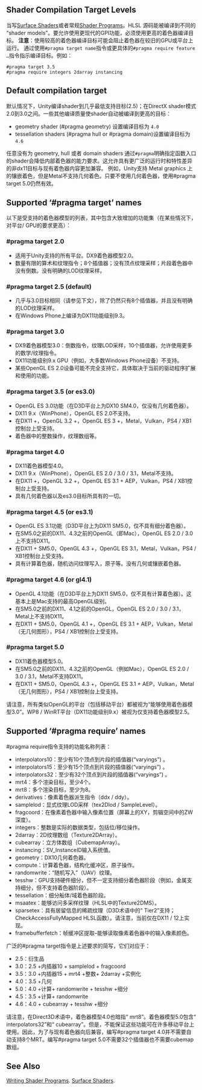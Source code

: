## Shader Compilation Target Levels
当写[Surface Shaders](../../WritingSurfaceShaders/README.md)或者常规[Shader Programs](../README.md)。HLSL 源码能被编译到不同的  “shader models”。要允许使用更现代的GPI功能，必须使用更高的着色器编译目标。
**注意**：使用较高的着色器编译目标可能会阻止着色器在较旧的GPU或平台上运行。
通过使用`#pragma target name`指令或更具体的`#pragma require feature …`指令指示编译目标。例如：
```
#pragma target 3.5
#pragma require integers 2darray instancing
```

## Default compilation target
默认情况下，Unity编译shader到几乎最低支持目标(2.5)；在DirectX shader模式2.0到3.0之间。一些其他编译质量使shader自动被编译到更高的目标：
* geometry shader (#pragma geometry) 设置编译目标为 `4.0`
* tessellation shaders (#pragma hull or #pragma domain)设置编译目标为 `4.6`

任意没有为  geometry, hull 或者 domain shaders 通过`#pragma`明确指定函数入口的shader会降低内部着色器的能力要求。这允许具有更广泛的运行时和特性差异的非dx11目标与现有着色器内容更加兼容。
例如，Unity支持 Metal graphics 上的镶嵌着色，但是Metal不支持几何着色。只要不使用几何着色器，使用#pragma target 5.0仍然有效。

## Supported ‘#pragma target’ names
以下是受支持的着色器模型的列表，其中包含大致增加的功能集（在某些情况下，对平台/ GPU的要求更高）：

### #pragma target 2.0
* 适用于Unity支持的所有平台。DX9着色器模型2.0。
* 数量有限的算术和纹理指令；8个插值器；没有顶点纹理采样；片段着色器中没有倒数。没有明确的LOD纹理采样。

### #pragma target 2.5 (default)
* 几乎与3.0目标相同（请参见下文），除了仍然只有8个插值器，并且没有明确的LOD纹理采样。
* 在Windows Phone上编译为DX11功能级别9.3。

### #pragma target 3.0
* DX9着色器模型3.0：倒数指令，纹理LOD采样，10个插值器，允许使用更多的数学/纹理指令。
* DX11功能级别9.x GPU（例如，大多数Windows Phone设备）不支持。
* 某些OpenGL ES 2.0设备可能不完全支持它，具体取决于当前的驱动程序扩展和使用的功能。

### #pragma target 3.5 (or es3.0)
* OpenGL ES 3.0功能（在D3D平台上为DX10 SM4.0，仅没有几何着色器）。
* DX11 9.x（WinPhone），OpenGL ES 2.0不支持。
* 在DX11 +，OpenGL 3.2 +，OpenGL ES 3 +，Metal，Vulkan，PS4 / XB1控制台上受支持。
* 着色器中的整数操作，纹理数组等。

### #pragma target 4.0
* DX11着色器模型4.0。
* DX11 9.x（WinPhone），OpenGL ES 2.0 / 3.0 / 3.1，Metal不支持。
* 在DX11 +，OpenGL 3.2 +，OpenGL ES 3.1 + AEP，Vulkan，PS4 / XB1控制台上受支持。
* 具有几何着色器以及es3.0目标所具有的一切。

### #pragma target 4.5 (or es3.1)
* OpenGL ES 3.1功能（D3D平台上为DX11 SM5.0，仅不具有细分着色器）。
* 在SM5.0之前的DX11、4.3之前的OpenGL（即Mac），OpenGL ES 2.0 / 3.0上不支持DX11。
* 在DX11 + SM5.0，OpenGL 4.3 +，OpenGL ES 3.1，Metal，Vulkan，PS4 / XB1控制台上受支持。
* 具有计算着色器，随机访问纹理写入，原子等。没有几何或镶嵌着色器。

### #pragma target 4.6 (or gl4.1)
* OpenGL 4.1功能（在D3D平台上为DX11 SM5.0，仅不具有计算着色器）。这基本上是Mac支持的最高OpenGL级别。
* 在SM5.0之前的DX11、4.1之前的OpenGL，Op​​enGL ES 2.0 / 3.0 / 3.1，Metal上不支持DX11。
* 在DX11 + SM5.0，OpenGL 4.1 +，OpenGL ES 3.1 + AEP，Vulkan，Metal（无几何图形），PS4 / XB1控制台上受支持。

### #pragma target 5.0
* DX11着色器模型5.0。
* 在SM5.0之前的DX11、4.3之前的OpenGL（例如Mac），OpenGL ES 2.0 / 3.0 / 3.1，Metal不支持DX11。
* 在DX11 + SM5.0，OpenGL 4.3 +，OpenGL ES 3.1 + AEP，Vulkan，Metal（无几何图形），PS4 / XB1控制台上受支持。

请注意，所有类似OpenGL的平台（包括移动平台）都被视为“能够使用着色器模型3.0”。WP8 / WinRT平台（DX11功能级别9.x）被视为仅支持着色器模型2.5。

## Supported ‘#pragma require’ names
#pragma require指令支持的功能名称列表：

* interpolators10：至少有10个顶点到片段的插值器(“varyings”) 。
* interpolators15：至少有15个顶点到片段的插值器(“varyings”) 。
* interpolators32：至少有32个顶点到片段的插值器(“varyings”) 。
* mrt4：多个渲染目标，至少4个。
* mrt8：多个渲染目标，至少为8。
* derivatives：像素着色器派生指令（ddx / ddy）。
* samplelod：显式纹理LOD采样（tex2Dlod / SampleLevel）。
* fragcoord：在像素着色器中输入像素位置（屏幕上的XY，剪辑空间中的ZW深度）。
* integers：整数是实际的数据类型，包括位/移位操作。
* 2darray：2D纹理数组（Texture2DArray）。
* cubearray：立方体数组（CubemapArray）。
* instancing：SV_InstanceID输入系统值。
* geometry：DX10几何着色器。
* compute：计算着色器，结构化缓冲区，原子操作。
* randomwrite：“随机写入”（UAV）纹理。
* tesshw：GPU支持硬件细分，但不一定支持细分着色器阶段（例如，金属支持细分，但不支持着色器阶段）。
* tessellation：细分船体/域着色器阶段。
* msaatex：能够访问多采样纹理（HLSL中的Texture2DMS）。
* sparsetex：具有居留信息的稀疏纹理（D3D术语中的“ Tier2”支持； CheckAccessFullyMapped HLSL函数）。请注意，当前仅在DX11 / 12上实现。
* framebufferfetch：帧缓冲区提取–能够读取像素着色器中的输入像素颜色。


广泛的#pragma target指令是上述要求的简写，它们对应于：
* 2.5：衍生品
* 3.0：2.5 +内插器10 + samplelod + fragcoord
* 3.5：3.0 +内插器15 + mrt4 +整数+ 2darray +实例化
* 4.0：3.5 +几何
* 5.0：4.0 +计算+ randomwrite + tesshw +细分
* 4.5：3.5 +计算+ randomwrite
* 4.6：4.0 + cubearray + tesshw +细分

请注意，在Direct3D术语中，着色器模型4.0也暗指“ mrt8”。着色器模型5.0包含“ interpolators32”和“ cubearray”。但是，不能保证这些功能可在许多移动平台上使用。因此，为了与现有着色器向后兼容，编写#pragma target 4.0并不需要自动支持8个MRT。编写#pragma target 5.0不需要32个插值器也不需要cubemap数组。

## See Also
[Writing Shader Programs](../README.md).
[Surface Shaders](../../WritingSurfaceShaders/README.md).